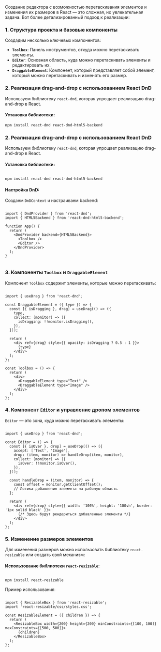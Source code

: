 Создание редактора с возможностью перетаскивания элементов и изменения их размеров в React — это сложная, но увлекательная задача. Вот более детализированный подход к реализации:

### 1. **Структура проекта и базовые компоненты**

Создадим несколько ключевых компонентов:

- **`Toolbox`**: Панель инструментов, откуда можно перетаскивать элементы.
- **`Editor`**: Основная область, куда можно перетаскивать элементы и редактировать их.
- **`DraggableElement`**: Компонент, который представляет собой элемент, который можно перетаскивать и изменять его размер.

### 2. **Реализация drag-and-drop с использованием React DnD**

Используем библиотеку `react-dnd`, которая упрощает реализацию drag-and-drop в React.

#### Установка библиотеки:

```bash
npm install react-dnd react-dnd-html5-backend

```

### 2. **Реализация drag-and-drop с использованием React DnD**

Используем библиотеку `react-dnd`, которая упрощает реализацию drag-and-drop в React.

#### Установка библиотеки:

```bash

npm install react-dnd react-dnd-html5-backend


```

#### Настройка DnD:

Создаем `DnDContext` и настраиваем backend:

```tsx

import { DndProvider } from 'react-dnd';
import { HTML5Backend } from 'react-dnd-html5-backend';

function App() {
  return (
    <DndProvider backend={HTML5Backend}>
      <Toolbox />
      <Editor />
    </DndProvider>
  );
}


```

### 3. **Компоненты `Toolbox` и `DraggableElement`**

Компонент `Toolbox` содержит элементы, которые можно перетаскивать:

```tsx

import { useDrag } from 'react-dnd';

const DraggableElement = ({ type }) => {
  const [{ isDragging }, drag] = useDrag(() => ({
    type,
    collect: (monitor) => ({
      isDragging: !!monitor.isDragging(),
    }),
  }));

  return (
    <div ref={drag} style={{ opacity: isDragging ? 0.5 : 1 }}>
      {type}
    </div>
  );
};

const Toolbox = () => {
  return (
    <div>
      <DraggableElement type="Text" />
      <DraggableElement type="Image" />
    </div>
  );
};

```

### 4. **Компонент `Editor` и управление дропом элементов**

`Editor` — это зона, куда можно перетаскивать элементы:

```tsx

import { useDrop } from 'react-dnd';

const Editor = () => {
  const [{ isOver }, drop] = useDrop(() => ({
    accept: ['Text', 'Image'],
    drop: (item, monitor) => handleDrop(item, monitor),
    collect: (monitor) => ({
      isOver: !!monitor.isOver(),
    }),
  }));

  const handleDrop = (item, monitor) => {
    const offset = monitor.getClientOffset();
    // Логика добавления элемента на рабочую область
  };

  return (
    <div ref={drop} style={{ width: '100%', height: '100vh', border: '1px solid black' }}>
      {/* Здесь будут рендериться добавленные элементы */}
    </div>
  );
};

```

### 5. **Изменение размеров элементов**

Для изменения размеров можно использовать библиотеку `react-resizable` или создать свой механизм:

#### Использование библиотеки `react-resizable`:

```bash

npm install react-resizable

```


Пример использования:

```tsx

import { ResizableBox } from 'react-resizable';
import 'react-resizable/css/styles.css';

const ResizableElement = ({ children }) => {
  return (
    <ResizableBox width={200} height={200} minConstraints={[100, 100]} maxConstraints={[500, 500]}>
      {children}
    </ResizableBox>
  );
};

```